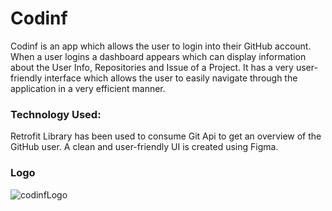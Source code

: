 # Codinf
Codinf is an app which allows the user to login into their GitHub account. 
When a user logins a dashboard appears which can display information about the User Info, Repositories and Issue of a Project. 
It has a very user-friendly interface which allows the user to easily navigate through the application in a very efficient manner.

### Technology Used:
Retrofit Library has been used to consume Git Api to get an overview of the GitHub user.
A clean and user-friendly UI is created using Figma.

### Logo
![codinfLogo](https://user-images.githubusercontent.com/89697896/169598203-48b5aec5-6b31-4ae2-abeb-047eefec225b.png)


